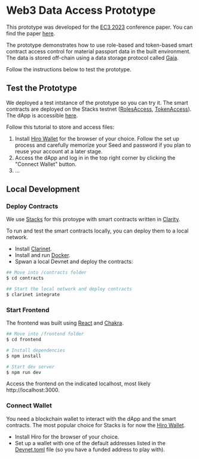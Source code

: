 # Web3 Data Access Prototype

This prototype was developed for the [EC3 2023](https://ec-3.org/conference2023/) conference paper. You can find the paper [here]().

The prototype demonstrates how to use role-based and token-based smart contract access control for material passport data in the built environment. The data is stored off-chain using a data storage protocol called [Gaia](https://github.com/stacks-network/gaia).

Follow the instructions below to test the prototype.

## Test the Prototype

We deployed a test intstance of the prototype so you can try it. The smart contracts are deployed on the Stacks testnet ([RolesAccess](https://explorer.stacks.co/txid/0xe44bb9f8a8211b6062be8c992e51dee3ad3a1de4524ff52e4054e8ead471a6a5?chain=testnet), [TokenAccess](https://explorer.stacks.co/txid/0x84e1eecd85f5e6b0c042ccba695fb9ee9ff3d2b3ecae587785b5d4e9c509d7f5?chain=testnet)). The dApp is accessible [here]().

Follow this tutorial to store and access files:
1. Install [Hiro Wallet](https://wallet.hiro.so/) for the browser of your choice. Follow the set up process and carefully memorize your Seed and password if you plan to reuse your account at a later stage.
2. Access the dApp and log in in the top right corner by clicking the "Connect Wallet" button.
3. ...


## Local Development

### Deploy Contracts

We use [Stacks](https://www.stacks.co/) for this protoype with smart contracts written in [Clarity](https://book.clarity-lang.org/).

To run and test the smart contracts locally, you can deploy them to a local network.

- Install [Clarinet](https://github.com/hirosystems/clarinet).
- Install and run [Docker](https://www.docker.com/).
- Spwan a local Devnet and deploy the contracts:

```sh
## Move into /contracts folder
$ cd contracts

## Start the local network and deploy contracts
$ clarinet integrate
```

### Start Frontend

The frontend was built using [React](https://reactjs.org/) and [Chakra](https://chakra-ui.com/).


```sh
## Move into /frontend folder
$ cd frontend

# Install dependencies
$ npm install

# Start dev server
$ npm run dev
```

Access the frontend on the indicated localhost, most likely http://localhost:3000.

### Connect Wallet

You need a blockchain wallet to interact with the dApp and the smart contracts. The most popular choice for Stacks is for now the [Hiro Wallet](https://wallet.hiro.so/).

- Install Hiro for the browser of your choice.
- Set up a wallet with one of the default addresses listed in the [Devnet.toml](/contracts/settings/Devnet.toml) file (so you have a funded address to play with).
